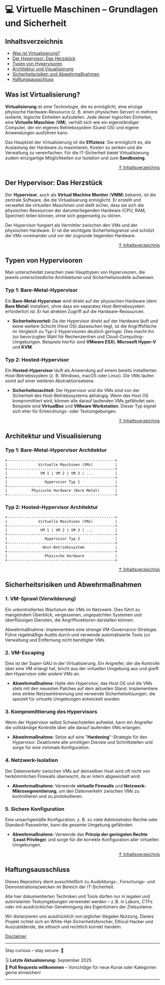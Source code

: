 # 💻 Virtuelle Maschinen – Grundlagen und Sicherheit
## Inhaltsverzeichnis

- [Was ist Virtualisierung?](#was-ist-virtualisierung)
- [Der Hypervisor: Das Herzstück](#der-hypervisor-das-herzstück)
- [Typen von Hypervisoren](#typen-von-hypervisoren)
- [Architektur und Visualisierung](#architektur-und-visualisierung)
- [Sicherheitsrisiken und Abwehrmaßnahmen](#sicherheitsrisiken-und-abwehrmaßnahmen)
- [Haftungsausschluss](#haftungsausschluss)

## Was ist Virtualisierung?
**Virtualisierung** ist eine Technologie, die es ermöglicht, eine einzige physische Hardware-Ressource (z. B. einen physischen Server) in mehrere isolierte, logische Einheiten aufzuteilen. Jede dieser logischen Einheiten, eine **Virtuelle Maschine** (**VM**), verhält sich wie ein eigenständiger Computer, der ein eigenes Betriebssystem (Guest OS) und eigene Anwendungen ausführen kann.

Das Hauptziel der Virtualisierung ist die **Effizienz**: Sie ermöglicht es, die Auslastung der Hardware zu maximieren, Kosten zu senken und die Verwaltung zu vereinfachen. Für die IT-Sicherheit bietet Virtualisierung zudem einzigartige Möglichkeiten zur Isolation und zum **Sandboxing**.

<div align=right>

[↑ Inhaltsverzeichnis](#inhaltsverzeichnis)

</div>


## Der Hypervisor: Das Herzstück
Der **Hypervisor**, auch als **Virtual Machine Monitor** (**VMM**) bekannt, ist die zentrale Software, die die Virtualisierung ermöglicht. Er erstellt und verwaltet die virtuellen Maschinen und stellt sicher, dass sie sich die physischen Ressourcen der darunterliegenden Hardware (CPU, RAM, Speicher) teilen können, ohne sich gegenseitig zu stören.

Der Hypervisor fungiert als Vermittler zwischen den VMs und der physischen Hardware. Er ist die wichtigste Sicherheitsgrenze und schützt die VMs voreinander und vor der zugrunde liegenden Hardware.

<div align=right>

[↑ Inhaltsverzeichnis](#inhaltsverzeichnis)

</div>

## Typen von Hypervisoren
Man unterscheidet zwischen zwei Haupttypen von Hypervisoren, die jeweils unterschiedliche Architekturen und Sicherheitsmodelle aufweisen.

### Typ 1: Bare-Metal-Hypervisor
Ein **Bare-Metal-Hypervisor** wird direkt auf der physischen Hardware (dem **Bare Metal**) installiert, ohne dass ein separates Host-Betriebssystem erforderlich ist. Er hat direkten Zugriff auf die Hardware-Ressourcen.

- **Sicherheitsvorteil:** Da der Hypervisor direkt auf der Hardware läuft und keine weitere Schicht (Host OS) dazwischen liegt, ist die Angriffsfläche im Vergleich zu Typ-2-Hypervisoren deutlich geringer. Dies macht ihn zur bevorzugten Wahl für Rechenzentren und Cloud-Computing-Umgebungen. Beispiele hierfür sind **VMware ESXi**, **Microsoft Hyper-V** und **KVM**.

### Typ 2: Hosted-Hypervisor
Ein **Hosted-Hypervisor** läuft als Anwendung auf einem bereits installierten Host-Betriebssystem (z. B. Windows, macOS oder Linux). Die VMs laufen somit auf einer weiteren Abstraktionsebene.

- **Sicherheitsnachteil:** Der Hypervisor und die VMs sind von der Sicherheit des Host-Betriebssystems abhängig. Wenn das Host OS kompromittiert wird, können alle darauf laufenden VMs gefährdet sein. Beispiele sind **VirtualBox** und **VMware Workstation**. Dieser Typ eignet sich eher für Entwicklungs- oder Testumgebungen.

<div align=right>

[↑ Inhaltsverzeichnis](#inhaltsverzeichnis)

</div>

## Architektur und Visualisierung
### Typ 1: Bare-Metal-Hypervisor Architektur
```text
+-------------------------------------------------+
|              Virtuelle Maschinen (VMs)          |
+-------------------------------------------------+
|               VM 1 | VM 2 | VM 3 | ...          |
+-------------------------------------------------+
|                 Hypervisor Typ 1                |
+-------------------------------------------------+
|           Physische Hardware (Bare Metal)       |
+-------------------------------------------------+
```

### Typ 2: Hosted-Hypervisor Architektur
```text
+-------------------------------------------------+
|              Virtuelle Maschinen (VMs)          |
+-------------------------------------------------+
|               VM 1 | VM 2 | VM 3 | ...          |
+-------------------------------------------------+
|                 Hypervisor Typ 2                |
+-------------------------------------------------+
|                Host-Betriebssystem              |
+-------------------------------------------------+
|                 Physische Hardware              |
+-------------------------------------------------+
```

<div align=right>

[↑ Inhaltsverzeichnis](#inhaltsverzeichnis)

</div>

## Sicherheitsrisiken und Abwehrmaßnahmen
### 1. VM-Sprawl (Verwilderung)
Ein unkontrolliertes Wachstum der VMs im Netzwerk. Dies führt zu mangelndem Überblick, vergessenen, ungepatchten Systemen und überflüssigen Diensten, die Angriffsvektoren darstellen können.

Abwehrmaßnahme: Implementiere eine strenge VM-Governance-Strategie. Führe regelmäßige Audits durch und verwende automatisierte Tools zur Verwaltung und Entfernung nicht benötigter VMs.

### 2. VM-Escaping
Dies ist der Super-GAU in der Virtualisierung. Ein Angreifer, der die Kontrolle über eine VM erlangt hat, bricht aus der virtuellen Umgebung aus und greift den Hypervisor oder andere VMs an.

- **Abwehrmaßnahme:** Halte den Hypervisor, das Host OS und die VMs stets mit den neuesten Patches auf dem aktuellen Stand. Implementiere eine strikte Netzwerktrennung und verwende Sicherheitslösungen, die speziell für virtuelle Umgebungen entwickelt wurden.

### 3. Kompromittierung des Hypervisors
Wenn der Hypervisor selbst Schwachstellen aufweist, kann ein Angreifer die vollständige Kontrolle über alle darauf laufenden VMs erlangen.

- **Abwehrmaßnahme:** Setze auf eine "**Hardening**"-Strategie für den Hypervisor. Deaktiviere alle unnötigen Dienste und Schnittstellen und sorge für eine minimale Konfiguration.

### 4. Netzwerk-Isolation
Der Datenverkehr zwischen VMs auf demselben Host wird oft nicht von herkömmlichen Firewalls überwacht, da er intern abgewickelt wird.

- **Abwehrmaßnahme:** Verwende **virtuelle Firewalls** und **Netzwerk-Mikrosegmentierung**, um den Datenverkehr zwischen VMs zu kontrollieren und zu protokollieren.

### 5. Sichere Konfiguration
Eine unsachgemäße Konfiguration, z. B. zu viele Administrator-Rechte oder Standard-Passwörter, kann die gesamte Umgebung gefährden.

- **Abwehrmaßnahme:** Verwende das **Prinzip der geringsten Rechte** (**Least Privilege**) und sorge für die korrekte Konfiguration aller virtuellen Umgebungen.


<div align=right>

[↑ Inhaltsverzeichnis](#inhaltsverzeichnis)

</div>


## Haftungsausschluss

Dieses Repository dient ausschließlich zu Ausbildungs-, Forschungs- und Demonstrationszwecken im Bereich der IT-Sicherheit.

Alle hier dokumentierten Techniken und Tools dürfen nur in legalen und autorisierten Testumgebungen verwendet werden – z. B. in Labors, CTFs oder mit ausdrücklicher Genehmigung des Eigentümers der Zielsysteme.

Wir distanzieren uns ausdrücklich von jeglicher illegalen Nutzung.
Dieses Projekt richtet sich an White-Hat-Sicherheitsforscher, Ethical Hacker und Auszubildende, die ethisch und rechtlich korrekt handeln.

[Disclaimer](/00-disclaimer/disclaimer.md)

--- 

Stay curious – stay secure. 🔐

🗓️ **Letzte Aktualisierung:** September 2025  
🤝 **Pull Requests willkommen** – Vorschläge für neue Kurse oder Kategorien gerne einreichen!

---